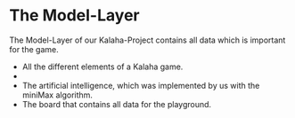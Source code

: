 # The Model-Layer

The Model-Layer of our Kalaha-Project contains all data which is important for the game.

* All the different elements of a Kalaha game.
* 
* The artificial intelligence, which was implemented by us with the miniMax algorithm.
* The board that contains all data for the playground.
